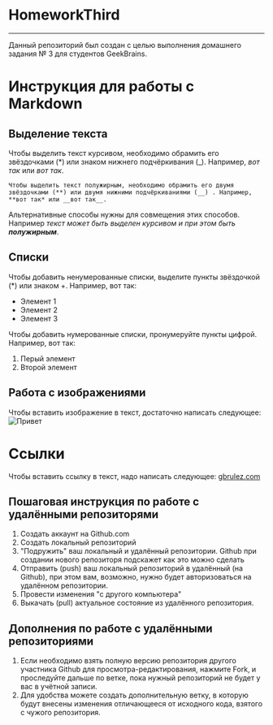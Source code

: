 # HomeworkThird

---

Данный репозиторий был создан с целью выполнения домашнего задания № 3 для студентов GeekBrains.


# Инструкция для работы с Markdown

## Выделение текста

  Чтобы выделить текст курсивом, необходимо обрамить его звёздочками (*) или знаком нижнего подчёркивания (_).  Например, *вот так* или _вот так_.

    Чтобы выделить текст полужирным, необходимо обрамить его двумя звёздочками (**) или двумя нижними подчёркиваниями (__) . Например, **вот так* или __вот так__.

Альтернативные способы нужны для совмещения этих способов. Например _текст может быть выделен курсивом и при этом быть **полужирным**_.

## Списки
 
 Чтобы добавить ненумерованные списки, выделите пункты звёздочкой (*) или знаком +. Например, вот так:
 * Элемент 1
 * Элемент 2
 * Элемент 3

 Чтобы добавить нумерованные списки, пронумеруйте пункты цифрой. Например, вот так:
 1. Перый элемент
 2. Второй элемент
 
## Работа с изображениями

Чтобы вставить изображение в текст, достаточно написать следующее:
![Привет](Screenshot_12.png)

# Ссылки

Чтобы вставить ссылку в текст, надо написать следующее:
[gbrulez.com](http://gbrulez.com/)

## Пошаговая инструкция по работе с  удалёнными репозиторями

1. Создать аккаунт на Github.com
2. Создать локальный репозиторий
3. "Подружить" ваш локальный и удалённый репозитории. Github при создании нового репозиторя подскажет как это можно сделать
4. Отправить (push) ваш локальный репозиторий в удалённый (на Github), при этом вам, возможно, нужно будет авторизоваться на удалённом репозитории.
5. Провести изменения "с другого компьютера"
6. Выкачать (pull) актуальное состояние из удалённого репозитория.

## Дополнения по работе с удалёнными репозиториями
1. Если необходимо взять полную версию репозитория другого участника Github для просмотра-редактирования, нажмите Fork, и проследуйте дальше по ветке, пока нужный репозиторий не будет у вас в учётной записи.
2. Для удобства можете создать дополнительную ветку, в которую будут внесены изменения отличающееся от исходного кода, взятого с чужого репозитория.
